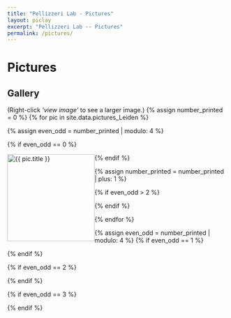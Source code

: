 ```yaml
---
title: "Pellizzeri Lab - Pictures"
layout: piclay
excerpt: "Pellizzeri Lab -- Pictures"
permalink: /pictures/
---
```


# Pictures

## Gallery
(Right-click *'view image'* to see a larger image.)
{% assign number_printed = 0 %}
{% for pic in site.data.pictures_Leiden %}

{% assign even_odd = number_printed | modulo: 4 %}

{% if even_odd == 0 %}
<div class="row">
{% endif %}

<img src="{{ site.url }}{{ site.baseurl }}/images/picpic/Gallery/{{ pic.image }}" class="img-responsive" width="200" style="float: left" alt="{{ pic.title }}"/>

</div>

{% assign number_printed = number_printed | plus: 1 %}

{% if even_odd > 2 %}
</div>
{% endif %}


{% endfor %}

{% assign even_odd = number_printed | modulo: 4 %}
{% if even_odd == 1 %}
</div>
{% endif %}

{% if even_odd == 2 %}
</div>
{% endif %}

{% if even_odd == 3 %}
</div>
{% endif %}

<p> &nbsp; </p>
